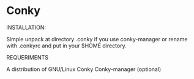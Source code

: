 # Conky

INSTALLATION:

Simple unpack at directory .conky if you use conky-manager or rename with .conkyrc and put in your $HOME directory.

REQUERIMENTS

A distribution of GNU/Linux
Conky
Conky-manager (optional)
